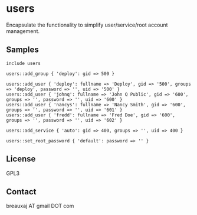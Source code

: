 users
=====

Encapsulate the functionality to simplify user/service/root account management.

Samples
-------
```
include users
```
```
users::add_group { 'deploy': gid => 500 }
```
```
users::add_user { 'deploy': fullname => 'Deploy', gid => '500', groups => 'deploy', password => '', uid => '500' }
users::add_user { 'johnq': fullname => 'John Q Public', gid => '600', groups => '', password => '', uid => '600' }
users::add_user { 'nancys': fullname => 'Nancy Smith', gid => '600', groups => '', password => '', uid => '601' }
users::add_user { 'fredd': fullname => 'Fred Doe', gid => '600', groups => '', password => '', uid => '602' }
```
```
users::add_service { 'auto': gid => 400, groups => '', uid => 400 }
```
```
users::set_root_password { 'default': password => '' }
```

License
-------
GPL3

Contact
-------
breauxaj AT gmail DOT com
